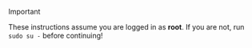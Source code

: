 ﻿> [!IMPORTANT]
> These instructions assume you are logged in as **root**. If you are not, run `sudo su -` before continuing!
